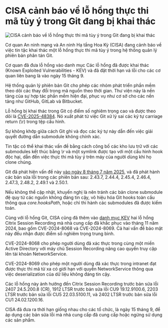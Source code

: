 # CISA cảnh báo về lỗ hổng thực thi mã tùy ý trong Git đang bị khai thác

![CISA cảnh báo về lỗ hổng thực thi mã tùy ý trong Git đang bị khai thác](https://www.bleepstatic.com/content/hl-images/2025/01/13/CISA.jpg)

Cơ quan An ninh mạng và An ninh Hạ tầng Hoa Kỳ (CISA) đang cảnh báo về việc tin tặc khai thác một lỗ hổng thực thi mã tùy ý trong hệ thống quản lý phiên bản phân tán Git.

Cơ quan đã đưa lỗ hổng vào danh mục Các lỗ hổng đã được khai thác (Known Exploited Vulnerabilities - KEV) và đã đặt thời hạn vá lỗi cho các cơ quan liên bang là vào ngày 15 tháng 9.

Hệ thống quản lý phiên bản Git cho phép các nhóm phát triển phần mềm theo dõi các thay đổi trong mã nguồn theo thời gian. Thư viện này là nền tảng của sự hợp tác phần mềm hiện đại, phục vụ như cơ sở cho các nền tảng như GitHub, GitLab và Bitbucket.

Lỗ hổng bị khai thác trong Git có điểm số nghiêm trọng cao và được theo dõi là [CVE-2025-48384](https://nvd.nist.gov/vuln/detail/cve-2025-48384). Nó xuất phát từ việc Git xử lý sai các ký tự carriage return (\\r) trong tệp cấu hình.

Sự không khớp giữa cách Git ghi và đọc các ký tự này dẫn đến việc giải quyết đường dẫn submodule không chính xác.

Tin tặc có thể khai thác vấn đề bằng cách công bố các kho lưu trữ với các submodules kết thúc bằng _\\r_ và một symlink được tạo với một cấu hình hook độc hại, dẫn đến việc thực thi mã tùy ý trên máy của người dùng khi họ clone chúng.

Git đã phát hiện vấn đề này [vào ngày 8 tháng 7 năm 2025](https://github.com/git/git/security/advisories/GHSA-vwqx-4fm8-6qc9), và đã phát hành các bản sửa lỗi trong các phiên bản sau: 2.43.7, 2.44.4, 2.45.4, 2.46.4, 2.47.3, 2.48.2, 2.49.1 và 2.50.1.

Nếu không thể cập nhật, khuyến nghị là nên tránh các bản clone submodule đệ quy từ các nguồn không đáng tin cậy, vô hiệu hóa Git hooks toàn cầu thông qua _core.hooksPath_, hoặc chỉ thi hành các submodules đã được kiểm toán.

Cùng với lỗ hổng Git, CISA cũng đã thêm vào [danh mục KEV](http://www.cisa.gov/news-events/alerts/2025/08/25/cisa-adds-three-known-exploited-vulnerabilities-catalog) hai lỗ hổng Citrix Session Recording mà nhà cung cấp đã khắc phục vào tháng 11 năm 2024, bao gồm CVE-2024-8068 và CVE-2024-8069. Cả hai vấn đề bảo mật này đều nhận được điểm số nghiêm trọng trung bình.

CVE-2024-8068 cho phép người dùng đã xác thực trong cùng một miền Active Directory với máy chủ Session Recording nâng cao quyền truy cập lên tài khoản NetworkService.

CVE-2024-8069 cho phép một người dùng đã xác thực trong intranet đạt được thực thi mã từ xa có giới hạn với quyền NetworkService thông qua việc deserialization của dữ liệu không đáng tin cậy.

Các lỗ hổng này ảnh hưởng đến Citrix Session Recording trước bản sửa lỗi 2407 24.5.200.8 (CR), 1912 LTSR trước bản sửa lỗi CU9 19.12.9100.6, 2203 LTSR trước bản sửa lỗi CU5 22.03.5100.11, và 2402 LTSR trước bản sửa lỗi CU1 24.02.1200.16.

CISA đã đưa ra thời hạn giống nhau cho các tổ chức, là ngày 15 tháng 9, để áp dụng các bản sửa lỗi mà nhà cung cấp đã cung cấp hoặc ngừng sử dụng các sản phẩm.